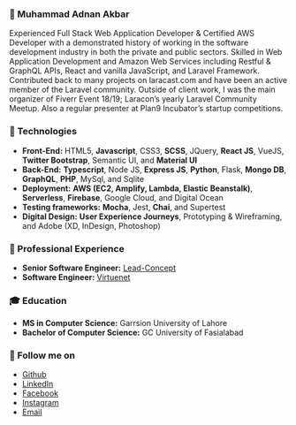### :necktie: Muhammad Adnan Akbar

Experienced Full Stack Web Application Developer & Certified AWS Developer with a demonstrated history of working in the software development industry in both the private and public sectors. Skilled in Web Application Development and Amazon Web Services including Restful & GraphQL APIs, React and vanilla JavaScript, and Laravel Framework. Contributed back to many projects on laracast.com and have been an active member of the Laravel community. Outside of client work, I was the main organizer of Fiverr Event 18/19; Laracon’s yearly Laravel Community Meetup. Also a regular presenter at Plan9 Incubator’s startup competitions.


### :rocket: Technologies
* **Front-End:** HTML5, **Javascript**, CSS3, **SCSS**, JQuery, **React JS**, VueJS, **Twitter Bootstrap**, Semantic UI, and **Material UI**
* **Back-End:** **Typescript**, Node JS, **Express JS**, **Python**, Flask, **Mongo DB**, **GraphQL**, **PHP**, MySql, and Sqlite
* **Deployment:** **AWS (EC2, Amplify, Lambda, Elastic Beanstalk)**, **Serverless**, **Firebase**, Google Cloud, and Digital Ocean
* **Testing frameworks:** **Mocha**, Jest, **Chai**, and Supertest
* **Digital Design:** **User Experience Journeys**, Prototyping & Wireframing, and Adobe (XD, InDesign, Photoshop)

### :briefcase: Professional Experience
* **Senior Software Engineer:** [Lead-Concept](https://leadconcept.com)
* **Software Engineer:** [Virtuenet](https://www.virtuenetz.pk/)

### :mortar_board: Education
* **MS in Computer Science:** Garrsion University of Lahore
* **Bachelor of Computer Science:** GC University of Fasialabad

### :star2: Follow me on
- [Github](https://github.com/adnanakbar507)
- [LinkedIn](https://www.linkedin.com/in/)
- [Facebook](https://www.facebook.com/)
- [Instagram](https://www.instagram.com/)
- [Email](mailto:m.adnan507@gmail.com)
